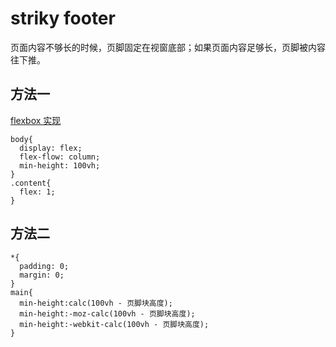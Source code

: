 # striky footer

页面内容不够长的时候，页脚固定在视窗底部；如果页面内容足够长，页脚被内容往下推。

## 方法一
[flexbox 实现](https://www.jianshu.com/p/127dd8cd42de)
```
body{
  display: flex;
  flex-flow: column;
  min-height: 100vh;
}
.content{
  flex: 1;
}
```

## 方法二
```
*{
  padding: 0;
  margin: 0;
}
main{
  min-height:calc(100vh - 页脚块高度);
  min-height:-moz-calc(100vh - 页脚块高度);
  min-height:-webkit-calc(100vh - 页脚块高度);    
}
```
